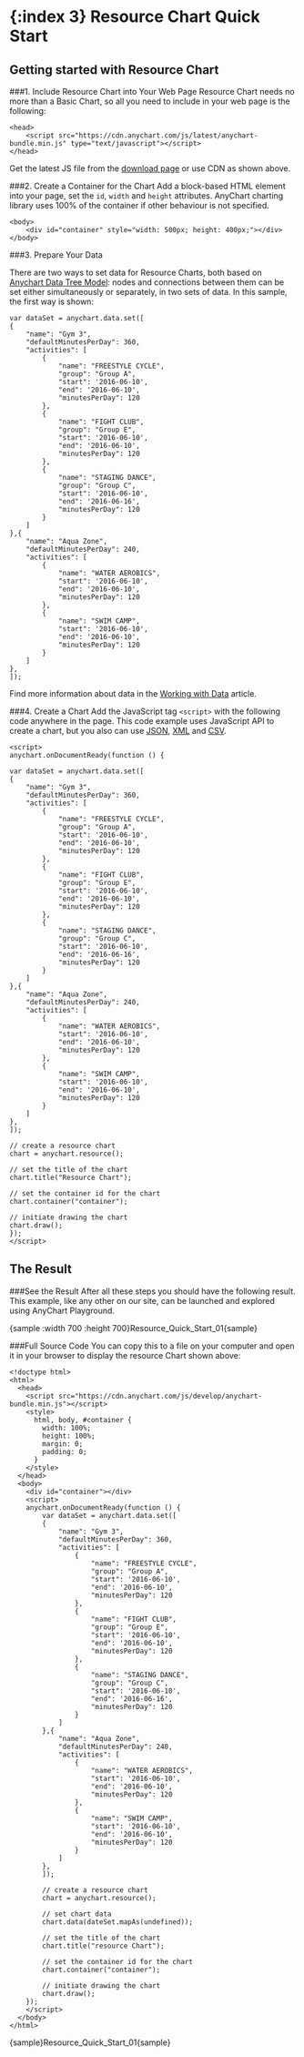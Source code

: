 {:index 3}
Resource Chart Quick Start
===========
 
## Getting started with Resource Chart
###1. Include Resource Chart into Your Web Page
Resource Chart needs no more than a Basic Chart, so all you need to include in your web page is the following:

```
<head>
    <script src="https://cdn.anychart.com/js/latest/anychart-bundle.min.js" type="text/javascript"></script>
</head>
```

Get the latest JS file from the [download page](../Quick_Start/Downloading_AnyChart) or use CDN as shown above.

###2. Create a Container for the Chart
Add a block-based HTML element into your page, set the `id`, `width` and `height` attributes. AnyChart charting library uses 100% of the container if other behaviour is not specified. 

```
<body>
    <div id="container" style="width: 500px; height: 400px;"></div>
</body>
```

###3. Prepare Your Data

There are two ways to set data for Resource Charts, both based on [Anychart Data Tree Model](../Working_with_Data/Using_Data_Tree_Model): nodes and connections between them can be set either simultaneously or separately, in two sets of data. In this sample, the first way is shown:

```
var dataSet = anychart.data.set([
{
    "name": "Gym 3",
    "defaultMinutesPerDay": 360,
    "activities": [
        {
            "name": "FREESTYLE CYCLE",
            "group": "Group A",
            "start": '2016-06-10',
            "end": '2016-06-10',
            "minutesPerDay": 120
        },
        {
            "name": "FIGHT CLUB",
            "group": "Group E",
            "start": '2016-06-10',
            "end": '2016-06-10',
            "minutesPerDay": 120
        },
        {
            "name": "STAGING DANCE",
            "group": "Group C",
            "start": '2016-06-10',
            "end": '2016-06-16',
            "minutesPerDay": 120
        }
    ]
},{
    "name": "Aqua Zone",
    "defaultMinutesPerDay": 240,
    "activities": [
        {
            "name": "WATER AEROBICS",
            "start": '2016-06-10',
            "end": '2016-06-10',
            "minutesPerDay": 120
        },
        {
            "name": "SWIM CAMP",
            "start": '2016-06-10',
            "end": '2016-06-10',
            "minutesPerDay": 120
        }
    ]
},
]);
```

Find more information about data in the [Working with Data](Working_With_Data) article.

###4. Create a Chart
Add the JavaScript tag `<script>` with the following code anywhere in the page. 
This code example uses JavaScript API to create a chart, but you also can use [JSON](Data_from_JSON), [XML](Data_from__XML) and [CSV](Supported_Data_Formats). 

```
<script>
anychart.onDocumentReady(function () {
	   
var dataSet = anychart.data.set([
{
    "name": "Gym 3",
    "defaultMinutesPerDay": 360,
    "activities": [
        {
            "name": "FREESTYLE CYCLE",
            "group": "Group A",
            "start": '2016-06-10',
            "end": '2016-06-10',
            "minutesPerDay": 120
        },
        {
            "name": "FIGHT CLUB",
            "group": "Group E",
            "start": '2016-06-10',
            "end": '2016-06-10',
            "minutesPerDay": 120
        },
        {
            "name": "STAGING DANCE",
            "group": "Group C",
            "start": '2016-06-10',
            "end": '2016-06-16',
            "minutesPerDay": 120
        }
    ]
},{
    "name": "Aqua Zone",
    "defaultMinutesPerDay": 240,
    "activities": [
        {
            "name": "WATER AEROBICS",
            "start": '2016-06-10',
            "end": '2016-06-10',
            "minutesPerDay": 120
        },
        {
            "name": "SWIM CAMP",
            "start": '2016-06-10',
            "end": '2016-06-10',
            "minutesPerDay": 120
        }
    ]
},
]);

// create a resource chart
chart = anychart.resource();

// set the title of the chart
chart.title("Resource Chart");

// set the container id for the chart
chart.container("container");

// initiate drawing the chart
chart.draw();
});
</script>
```

## The Result
###See the Result
After all these steps you should have the following result. This example, like any other on our site, can be launched and explored using AnyChart Playground.

{sample :width 700 :height 700}Resource\_Quick\_Start\_01{sample}

###Full Source Code
You can copy this to a file on your computer and open it in your browser to display the resource Chart shown above:

```
<!doctype html>
<html>
  <head>
    <script src="https://cdn.anychart.com/js/develop/anychart-bundle.min.js"></script>
    <style>
      html, body, #container {
        width: 100%;
        height: 100%;
        margin: 0;
        padding: 0;
      }
    </style>
  </head>
  <body>
    <div id="container"></div>
    <script>
	anychart.onDocumentReady(function () {		   
		var dataSet = anychart.data.set([
		{
		    "name": "Gym 3",
		    "defaultMinutesPerDay": 360,
		    "activities": [
		        {
		            "name": "FREESTYLE CYCLE",
		            "group": "Group A",
		            "start": '2016-06-10',
		            "end": '2016-06-10',
		            "minutesPerDay": 120
		        },
		        {
		            "name": "FIGHT CLUB",
		            "group": "Group E",
		            "start": '2016-06-10',
		            "end": '2016-06-10',
		            "minutesPerDay": 120
		        },
		        {
		            "name": "STAGING DANCE",
		            "group": "Group C",
		            "start": '2016-06-10',
		            "end": '2016-06-16',
		            "minutesPerDay": 120
		        }
		    ]
		},{
		    "name": "Aqua Zone",
		    "defaultMinutesPerDay": 240,
		    "activities": [
		        {
		            "name": "WATER AEROBICS",
		            "start": '2016-06-10',
		            "end": '2016-06-10',
		            "minutesPerDay": 120
		        },
		        {
		            "name": "SWIM CAMP",
		            "start": '2016-06-10',
		            "end": '2016-06-10',
		            "minutesPerDay": 120
		        }
		    ]
		},
		]);

		// create a resource chart
		chart = anychart.resource();

		// set chart data
		chart.data(dateSet.mapAs(undefined));

		// set the title of the chart
		chart.title("resource Chart");

		// set the container id for the chart
		chart.container("container");

		// initiate drawing the chart
		chart.draw();
	});
    </script>
  </body>
</html>
```

{sample}Resource\_Quick\_Start\_01{sample}